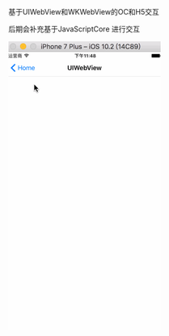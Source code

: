 基于UIWebView和WKWebView的OC和H5交互


后期会补充基于JavaScriptCore 进行交互



![image](https://github.com/liweican1992/OCWebViewInteractive/blob/master/demo.gif)

